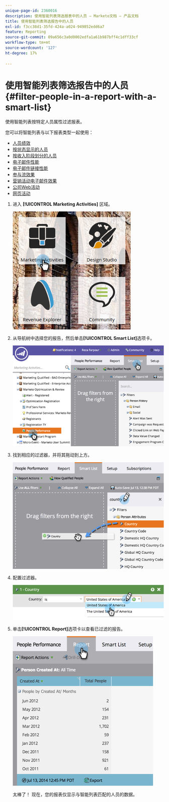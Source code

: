 ```yaml
---
unique-page-id: 2360016
description: 使用智能列表筛选报表中的人员 — Marketo文档 — 产品文档
title: 使用智能列表筛选报告中的人员
exl-id: f3cc38d1-35fd-424a-a024-949852edd6a7
feature: Reporting
source-git-commit: 09a656c3a0d0002edfa1a61b987bff4c1dff33cf
workflow-type: tm+mt
source-wordcount: '127'
ht-degree: 17%

---
```


# 使用智能列表筛选报告中的人员 {#filter-people-in-a-report-with-a-smart-list}

使用智能列表按特定人员属性过滤报表。

您可以将智能列表与以下报表类型一起使用：

* [人员绩效](/help/marketo/product-docs/reporting/basic-reporting/report-types/people-performance-report.md)
* [按状态显示的人员](/help/marketo/product-docs/reporting/basic-reporting/report-types/people-by-status-report.md)
* [按收入阶段划分的人员](/help/marketo/product-docs/reporting/revenue-cycle-analytics/revenue-tools/people-by-revenue-stage-report.md)
* [电子邮件性能](/help/marketo/product-docs/email-marketing/email-programs/email-program-data/email-performance-report.md)
* [电子邮件链接性能](/help/marketo/product-docs/email-marketing/email-programs/email-program-data/email-link-performance-report.md)
* [参与流效果](/help/marketo/product-docs/email-marketing/drip-nurturing/reports-and-notifications/engagement-stream-performance-report.md)
* [营销活动电子邮件效果](/help/marketo/product-docs/reporting/basic-reporting/report-types/campaign-email-performance-report.md)
* [公司Web活动](/help/marketo/product-docs/reporting/basic-reporting/report-types/company-web-activity-report.md)
* [网页活动](/help/marketo/product-docs/reporting/basic-reporting/report-types/web-page-activity-report.md)

1. 进入 **[!UICONTROL Marketing Activities]** 区域。

   ![](assets/image2017-3-27-11-3a31-3a2.png)

1. 从导航树中选择您的报告，然后单击&#x200B;**[!UICONTROL Smart List]**&#x200B;选项卡。

   ![](assets/image2017-3-27-14-3a12-3a53.png)

1. 找到相应的过滤器，并将其拖动到上方。

   ![](assets/image2017-3-27-14-3a13-3a46.png)

1. 配置过滤器。

   ![](assets/image2014-9-16-12-3a35-3a50.png)

1. 单击&#x200B;**[!UICONTROL Report]**&#x200B;选项卡以查看已过滤的报告。

   ![](assets/image2017-3-27-14-3a14-3a16.png)

   太棒了！ 现在，您的报表仅显示与智能列表匹配的人员的数据。
